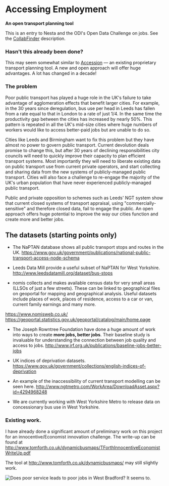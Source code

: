# Accessing Employment

**An open transport planning tool**

This is an entry to Nesta and the ODI's Open Data Challenge on jobs. See the [CollabFinder](http://collabfinder.com/project/1258/accessing-employment-an-open-transport-planning-tool.) description.

### Hasn't this already been done?
This may seem somewhat similar to [Accession](http://www.citilabs.com/software/products/accession) — an existing proprietary transport planning tool. A new and open approach will offer huge advantages. A lot has changed in a decade!

### The problem

Poor public transport has played a huge role in the UK's failure to take advantage of agglomeration effects that benefit larger cities. For example, in the 30 years since deregulation, bus use per head in Leeds has fallen from a rate equal to that in London to a rate of just 1/4. In the same time the productivity gap between the cities has increased by nearly 50%. This pattern is repeated in all the UK's mid-size cities where huge numbers of workers would like to access better-paid jobs but are unable to do so.

Cities like Leeds and Birmingham want to fix this problem but they have almost no power to govern public transport. Current devolution deals promise to change this, but after 30 years of declining responsibilities city councils will need to quickly improve their capacity to plan efficient transport systems. Most importantly they will need to liberate existing data on public transport use from current private operators, and start collecting and sharing data from the new systems of publicly-managed public transport. Cities will also face a challenge to re-engage the majority of the UK's urban population that have never experienced publicly-managed public transport.

Public and private opposition to schemes such as Leeds' NGT system show that current closed systems of transport appraisal, using "commercially-sensitive" and therefore closed data, fail to engage the public. An open approach offers huge potential to improve the way our cities function and create more and better jobs.

## The datasets (starting points only)

* The NaPTAN database shows all public transport stops and routes in the UK. https://www.gov.uk/government/publications/national-public-transport-access-node-schema

* Leeds Data Mill provide a useful subset of NaPTAN for West Yorkshire. http://www.leedsdatamill.org/dataset/bus-stops

* nomis collects and makes available census data for very small areas (LLSOs of just a few streets). These can be linked to geographical files on geoportal for mapping and geographical analysis. Useful datasets include places of work, places of residence, access to a car or van, current family earnings and many more.

https://www.nomisweb.co.uk/
https://geoportal.statistics.gov.uk/geoportal/catalog/main/home.page 

* The Joseph Rowntree Foundation have done a huge amount of work into ways to create **more jobs, better jobs**. Their baseline study is invaluable for understanding the connection between job quality and access to jobs.
http://www.jrf.org.uk/publications/baseline-jobs-better-jobs

* UK indices of deprivation datasets.
https://www.gov.uk/government/collections/english-indices-of-deprivation

* An example of the inaccessibility of current transport modelling can be seen here.
http://www.ngtmetro.com/WorkArea/DownloadAsset.aspx?id=4294968248

* We are currently working with West Yorkshire Metro to release data on concessionary bus use in West Yorkshire.

### Existing work.

I have already done a significant amount of preliminary work on this project for an innocentive/Economist innovation challenge. The write-up can be found at
http://www.tomforth.co.uk/dynamicbusmaps/TForthInnocentiveEconomistWriteUp.pdf

The tool at http://www.tomforth.co.uk/dynamicbusmaps/ may still slightly work.

![Does poor service leads to poor jobs in West Bradford? It seems to.](https://github.com/thomasforth/Accessing-Employment/blob/master/Access-to-Employment-Bradford-And-Leeds.jpg)
